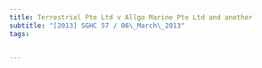 ```yaml
---
title: Terrestrial Pte Ltd v Allgo Marine Pte Ltd and another 
subtitle: "[2013] SGHC 57 / 06\_March\_2013"
tags:


---
```


